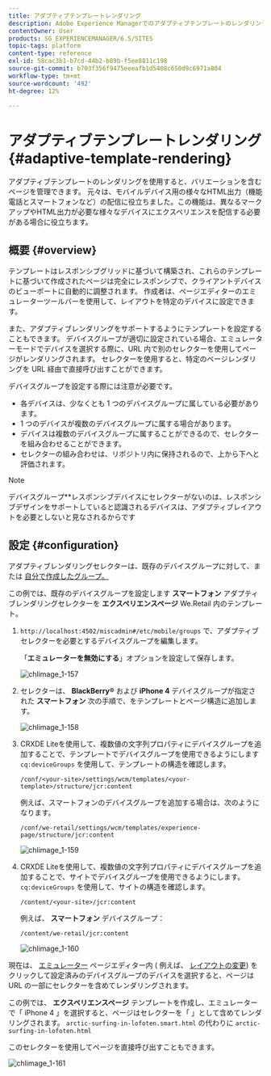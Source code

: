 ```yaml
---
title: アダプティブテンプレートレンダリング
description: Adobe Experience Managerでのアダプティブテンプレートのレンダリングについて説明します。
contentOwner: User
products: SG_EXPERIENCEMANAGER/6.5/SITES
topic-tags: platform
content-type: reference
exl-id: 58cac3b1-b7cd-44b2-b89b-f5ee8811c198
source-git-commit: b703f356f9475eeeafb1d5408c650d9c6971a804
workflow-type: tm+mt
source-wordcount: '492'
ht-degree: 12%

---
```


# アダプティブテンプレートレンダリング{#adaptive-template-rendering}

アダプティブテンプレートのレンダリングを使用すると、バリエーションを含むページを管理できます。 元々は、モバイルデバイス用の様々なHTML出力（機能電話とスマートフォンなど）の配信に役立ちました。この機能は、異なるマークアップやHTML出力が必要な様々なデバイスにエクスペリエンスを配信する必要がある場合に役立ちます。

## 概要 {#overview}

テンプレートはレスポンシブグリッドに基づいて構築され、これらのテンプレートに基づいて作成されたページは完全にレスポンシブで、クライアントデバイスのビューポートに自動的に調整されます。 作成者は、ページエディターのエミュレーターツールバーを使用して、レイアウトを特定のデバイスに設定できます。

また、アダプティブレンダリングをサポートするようにテンプレートを設定することもできます。 デバイスグループが適切に設定されている場合、エミュレーターモードでデバイスを選択する際に、URL 内で別のセレクターを使用してページがレンダリングされます。 セレクターを使用すると、特定のページレンダリングを URL 経由で直接呼び出すことができます。

デバイスグループを設定する際には注意が必要です。

* 各デバイスは、少なくとも 1 つのデバイスグループに属している必要があります。
* 1 つのデバイスが複数のデバイスグループに属する場合があります。
* デバイスは複数のデバイスグループに属することができるので、セレクターを組み合わせることができます。
* セレクターの組み合わせは、リポジトリ内に保持されるので、上から下へと評価されます。

>[!NOTE]
>
>デバイスグループ**レスポンシブデバイスにセレクターがないのは、レスポンシブデザインをサポートしていると認識されるデバイスは、アダプティブレイアウトを必要としないと見なされるからです

## 設定 {#configuration}

アダプティブレンダリングセレクターは、既存のデバイスグループに対して、または [自分で作成したグループ。](/help/sites-developing/mobile.md#device-groups)

この例では、既存のデバイスグループを設定します **スマートフォン** アダプティブレンダリングセレクターを **エクスペリエンスページ** We.Retail 内のテンプレート。

1. `http://localhost:4502/miscadmin#/etc/mobile/groups` で、アダプティブセレクターを必要とするデバイスグループを編集します。

   「**エミュレーターを無効にする**」オプションを設定して保存します。

   ![chlimage_1-157](assets/chlimage_1-157.png)

1. セレクターは、 **BlackBerry®** および **iPhone 4** デバイスグループが指定された **スマートフォン** 次の手順で、をテンプレートとページ構造に追加します。

   ![chlimage_1-158](assets/chlimage_1-158.png)

1. CRXDE Liteを使用して、複数値の文字列プロパティにデバイスグループを追加することで、テンプレートでデバイスグループを使用できるようにします `cq:deviceGroups` を使用して、テンプレートの構造を確認します。

   `/conf/<your-site>/settings/wcm/templates/<your-template>/structure/jcr:content`

   例えば、スマートフォンのデバイスグループを追加する場合は、次のようになります。

   `/conf/we-retail/settings/wcm/templates/experience-page/structure/jcr:content`

   ![chlimage_1-159](assets/chlimage_1-159.png)

1. CRXDE Liteを使用して、複数値の文字列プロパティにデバイスグループを追加することで、サイトでデバイスグループを使用できるようにします。 `cq:deviceGroups` を使用して、サイトの構造を確認します。

   `/content/<your-site>/jcr:content`

   例えば、 **スマートフォン** デバイスグループ：

   `/content/we-retail/jcr:content`

   ![chlimage_1-160](assets/chlimage_1-160.png)

現在は、 [エミュレーター](/help/sites-authoring/responsive-layout.md#layout-definitions-device-emulation-and-breakpoints) ページエディター内 ( 例えば、 [レイアウトの変更](/help/sites-authoring/responsive-layout.md)) をクリックして設定済みのデバイスグループのデバイスを選択すると、ページは URL の一部にセレクターを含めてレンダリングされます。

この例では、 **エクスペリエンスページ** テンプレートを作成し、エミュレーターで「 iPhone 4 」を選択すると、ページはセレクターを「 」として含めてレンダリングされます。 `arctic-surfing-in-lofoten.smart.html` の代わりに `arctic-surfing-in-lofoten.html`

このセレクターを使用してページを直接呼び出すこともできます。

![chlimage_1-161](assets/chlimage_1-161.png)
